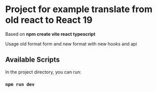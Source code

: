 # Project for example translate from old react to React 19

Based on **npm create vite react typescript**

Usage old format form and new format with new hooks and api

## Available Scripts

In the project directory, you can run:

### `npm run dev`
